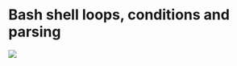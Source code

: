 # Bash shell loops, conditions and parsing
![](https://cdn.educba.com/academy/wp-content/uploads/2019/12/Loops-in-Shell-Scripting.jpg)
